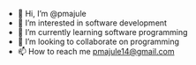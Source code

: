 - 👋 Hi, I’m @pmajule
- 👀 I’m interested in software development 
- 🌱 I’m currently learning software programming 
- 💞️ I’m looking to collaborate on programming 
- 📫 How to reach me pmajule14@gmail.com 

<!---
pmajule/pmajule is a ✨ special ✨ repository because its `README.md` (this file) appears on your GitHub profile.
You can click the Preview link to take a look at your changes.
--->
